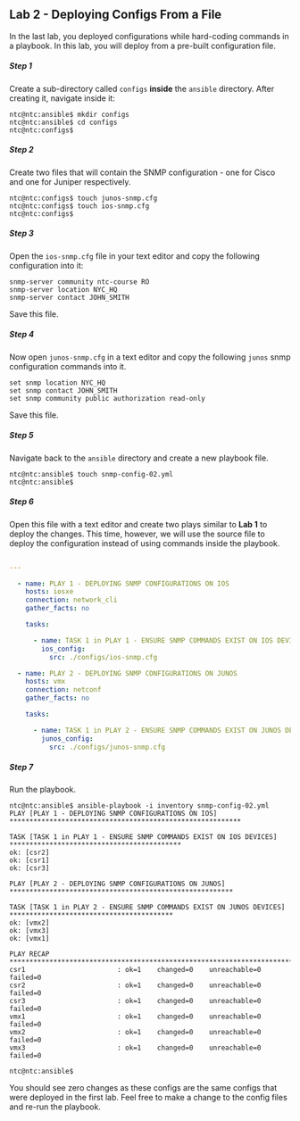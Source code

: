 ## Lab 2 - Deploying Configs From a File

In the last lab, you deployed configurations while hard-coding commands in a playbook.  In this lab, you will deploy from a pre-built configuration file.

##### Step 1

Create a sub-directory called `configs` **inside** the `ansible` directory.  After creating it, navigate inside it:

```
ntc@ntc:ansible$ mkdir configs
ntc@ntc:ansible$ cd configs
ntc@ntc:configs$

```

##### Step 2

Create two files that will contain the SNMP configuration - one for Cisco and one for Juniper respectively.

```
ntc@ntc:configs$ touch junos-snmp.cfg
ntc@ntc:configs$ touch ios-snmp.cfg
ntc@ntc:configs$
```

##### Step 3

Open the `ios-snmp.cfg` file in your text editor and copy the following configuration into it:

```
snmp-server community ntc-course RO
snmp-server location NYC_HQ        
snmp-server contact JOHN_SMITH     

```

Save this file.


##### Step 4

Now open `junos-snmp.cfg` in a text editor and copy the following `junos` snmp configuration commands into it.

```
set snmp location NYC_HQ
set snmp contact JOHN_SMITH
set snmp community public authorization read-only
```

Save this file.

##### Step 5

Navigate back to the `ansible` directory and create a new playbook file.

```
ntc@ntc:ansible$ touch snmp-config-02.yml
ntc@ntc:ansible$
```

##### Step 6

Open this file with a text editor and create two plays similar to **Lab 1** to deploy the changes.
This time, however, we will use the source file to deploy the configuration instead of using commands inside the playbook.


```yaml

---

  - name: PLAY 1 - DEPLOYING SNMP CONFIGURATIONS ON IOS
    hosts: iosxe
    connection: network_cli
    gather_facts: no

    tasks:

      - name: TASK 1 in PLAY 1 - ENSURE SNMP COMMANDS EXIST ON IOS DEVICES
        ios_config:
          src: ./configs/ios-snmp.cfg

  - name: PLAY 2 - DEPLOYING SNMP CONFIGURATIONS ON JUNOS
    hosts: vmx
    connection: netconf
    gather_facts: no

    tasks:

      - name: TASK 1 in PLAY 2 - ENSURE SNMP COMMANDS EXIST ON JUNOS DEVICES
        junos_config:
          src: ./configs/junos-snmp.cfg


```

##### Step 7

Run the playbook.


```
ntc@ntc:ansible$ ansible-playbook -i inventory snmp-config-02.yml
PLAY [PLAY 1 - DEPLOYING SNMP CONFIGURATIONS ON IOS] **********************************************************

TASK [TASK 1 in PLAY 1 - ENSURE SNMP COMMANDS EXIST ON IOS DEVICES] *******************************************
ok: [csr2]
ok: [csr1]
ok: [csr3]

PLAY [PLAY 2 - DEPLOYING SNMP CONFIGURATIONS ON JUNOS] ********************************************************

TASK [TASK 1 in PLAY 2 - ENSURE SNMP COMMANDS EXIST ON JUNOS DEVICES] *****************************************
ok: [vmx2]
ok: [vmx3]
ok: [vmx1]

PLAY RECAP ****************************************************************************************************
csr1                       : ok=1    changed=0    unreachable=0    failed=0   
csr2                       : ok=1    changed=0    unreachable=0    failed=0   
csr3                       : ok=1    changed=0    unreachable=0    failed=0   
vmx1                       : ok=1    changed=0    unreachable=0    failed=0   
vmx2                       : ok=1    changed=0    unreachable=0    failed=0   
vmx3                       : ok=1    changed=0    unreachable=0    failed=0   

ntc@ntc:ansible$
```

You should see zero changes as these configs are the same configs that were deployed in the first lab.  Feel free to make a change to the config files and re-run the playbook.
